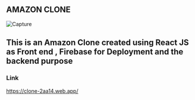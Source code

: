 ## AMAZON CLONE 

![Capture](https://user-images.githubusercontent.com/56839275/91654467-eeb37400-ea76-11ea-8e19-419fa58fb8c0.PNG)

## This is an Amazon Clone created using React JS as Front end , Firebase for Deployment and the backend purpose

### Link 

https://clone-2aa14.web.app/
